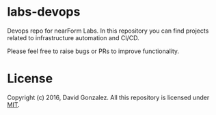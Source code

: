 # labs-devops
Devops repo for nearForm Labs. In this repository you can find projects
related to infrastructure automation and CI/CD.

Please feel free to raise bugs or PRs to improve functionality.

# License

Copyright (c) 2016, David Gonzalez. All this repository is licensed under [MIT](./LICENSE).
